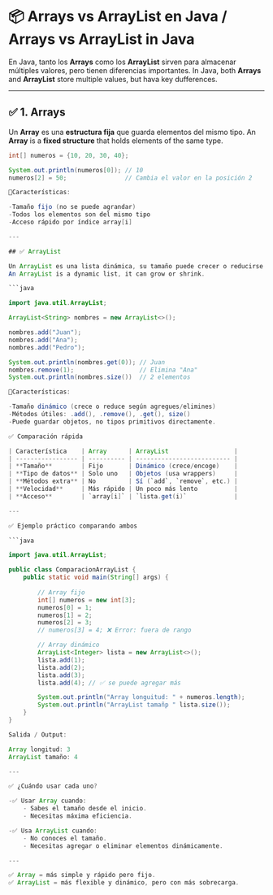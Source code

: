# 📦 Arrays vs ArrayList en Java / Arrays vs ArrayList in Java

En Java, tanto los **Arrays** como los **ArrayList** sirven para almacenar múltiples valores, pero tienen diferencias importantes.
In Java, both **Arrays** and **ArrayList** store multiple values, but hava key dufferences.

---

##  ✅ 1. Arrays

Un **Array** es una **estructura fija** que guarda elementos del mismo tipo.
An **Array** is a **fixed structure** that holds elements of the same type.

```java
int[] numeros = {10, 20, 30, 40};

System.out.println(numeros[0]); // 10
numeros[2] = 50;                // Cambia el valor en la posición 2

📌Características:

-Tamaño fijo (no se puede agrandar)
-Todos los elementos son del mismo tipo
-Acceso rápido por índice array[i]

---

## ✅ ArrayList

Un ArrayList es una lista dinámica, su tamaño puede crecer o reducirse.
An ArrayList is a dynamic list, it can grow or shrink.

```java

import java.util.ArrayList;

ArrayList<String> nombres = new ArrayList<>();

nombres.add("Juan");
nombres.add("Ana");
nombres.add("Pedro");

System.out.println(nombres.get(0)); // Juan
nombres.remove(1);                  // Elimina "Ana"
System.out.println(nombres.size())  // 2 elementos

📌Características:

-Tamaño dinámico (crece o reduce según agregues/elimines)
-Métodos útiles: .add(), .remove(), .get(), size()
-Puede guardar objetos, no tipos primitivos directamente.

✅ Comparación rápida

| Característica    | Array      | ArrayList                  |
| ----------------- | ---------- | -------------------------- |
| **Tamaño**        | Fijo       | Dinámico (crece/encoge)    |
| **Tipo de datos** | Solo uno   | Objetos (usa wrappers)     |
| **Métodos extra** | No         | Sí (`add`, `remove`, etc.) |
| **Velocidad**     | Más rápido | Un poco más lento          |
| **Acceso**        | `array[i]` | `lista.get(i)`             |

---

✅ Ejemplo práctico comparando ambos

```java

import java.util.ArrayList;

public class ComparacionArrayList {
    public static void main(String[] args) {
        
        // Array fijo
        int[] numeros = new int[3];
        numeros[0] = 1;
        numeros[1] = 2;
        numeros[2] = 3;
        // numeros[3] = 4; ❌ Error: fuera de rango

        // Array dinámico
        ArrayList<Integer> lista = new ArrayList<>();
        lista.add(1);
        lista.add(2);
        lista.add(3);
        lista.add(4); // ✅ se puede agregar más

        System.out.println("Array longuitud: " + numeros.length);
        System.out.println("ArrayList tamañp " lista.size());
    }
}

Salida / Output:

Array longitud: 3
ArrayList tamaño: 4

---

✅ ¿Cuándo usar cada uno?

-✅ Usar Array cuando:
    - Sabes el tamaño desde el inicio.
    - Necesitas máxima eficiencia.

-✅ Usa ArrayList cuando:
    - No conoces el tamaño.
    - Necesitas agregar o eliminar elementos dinámicamente.

---

✅ Array = más simple y rápido pero fijo.
✅ ArrayList = más flexible y dinámico, pero con más sobrecarga.
